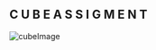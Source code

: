 
## C U B E        A S S I G M E N T
![cubeImage](https://raw.githubusercontent.com/fabianrmz/computationGraphicsCourse/tarea1cube/cubeImage.PNG)

